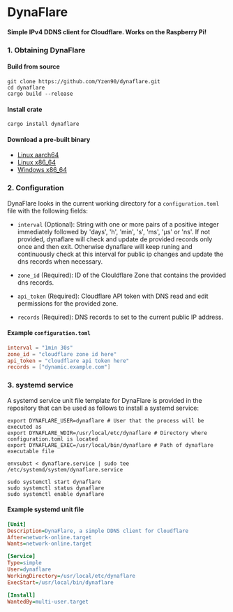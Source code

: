 # DynaFlare
#### Simple IPv4 DDNS client for Cloudflare. Works on the Raspberry Pi!


### 1. Obtaining DynaFlare

#### Build from source
```shell
git clone https://github.com/Yzen90/dynaflare.git
cd dynaflare
cargo build --release
```

#### Install crate
```shell
cargo install dynaflare
```

#### Download a pre-built binary
- [Linux aarch64](https://github.com/Yzen90/dynaflare/releases/latest/download/dynaflare-aarch64-linux.zip)
- [Linux x86_64](https://github.com/Yzen90/dynaflare/releases/latest/download/dynaflare-x86_64-linux.zip)
- [Windows x86_64](https://github.com/Yzen90/dynaflare/releases/latest/download/dynaflare-x86_64-windows.zip)


### 2. Configuration

DynaFlare looks in the current working directory for a `configuration.toml` file with the following fields:

- `interval` (Optional): String with one or more pairs of a positive integer immediately followed by 'days', 'h', 'min', 's', 'ms', 'μs' or 'ns'. If not provided, dynaflare will check and update de provided records only once and then exit. Otherwise dynaflare will keep runing and continuously check at this interval for public ip changes and update the dns records when necessary.

- `zone_id` (Required): ID of the Clouldflare Zone that contains the provided dns records.

- `api_token` (Required): Cloudflare API token with DNS read and edit permissions for the provided zone.

- `records` (Required): DNS records to set to the current public IP address.

#### Example `configuration.toml`

```toml
interval = "1min 30s"
zone_id = "cloudflare zone id here"
api_token = "cloudflare api token here"
records = ["dynamic.example.com"]
```


### 3. systemd service

A systemd service unit file template for DynaFlare is provided in the repository that can be used as follows to install a systemd service:

```shell
export DYNAFLARE_USER=dynaflare # User that the process will be executed as
export DYNAFLARE_WDIR=/usr/local/etc/dynaflare # Directory where configuration.toml is located
export DYNAFLARE_EXEC=/usr/local/bin/dynaflare # Path of dynaflare executable file

envsubst < dynaflare.service | sudo tee /etc/systemd/system/dynaflare.service

sudo systemctl start dynaflare
sudo systemctl status dynaflare
sudo systemctl enable dynaflare
```

#### Example systemd unit file
```ini
[Unit]
Description=DynaFlare, a simple DDNS client for Cloudflare
After=network-online.target
Wants=network-online.target

[Service]
Type=simple
User=dynaflare
WorkingDirectory=/usr/local/etc/dynaflare
ExecStart=/usr/local/bin/dynaflare

[Install]
WantedBy=multi-user.target
```